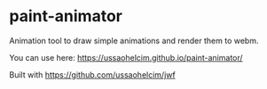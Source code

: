 # paint-animator

Animation tool to draw simple animations and render them to webm.  

You can use here: https://ussaohelcim.github.io/paint-animator/  

Built with https://github.com/ussaohelcim/jwf  
